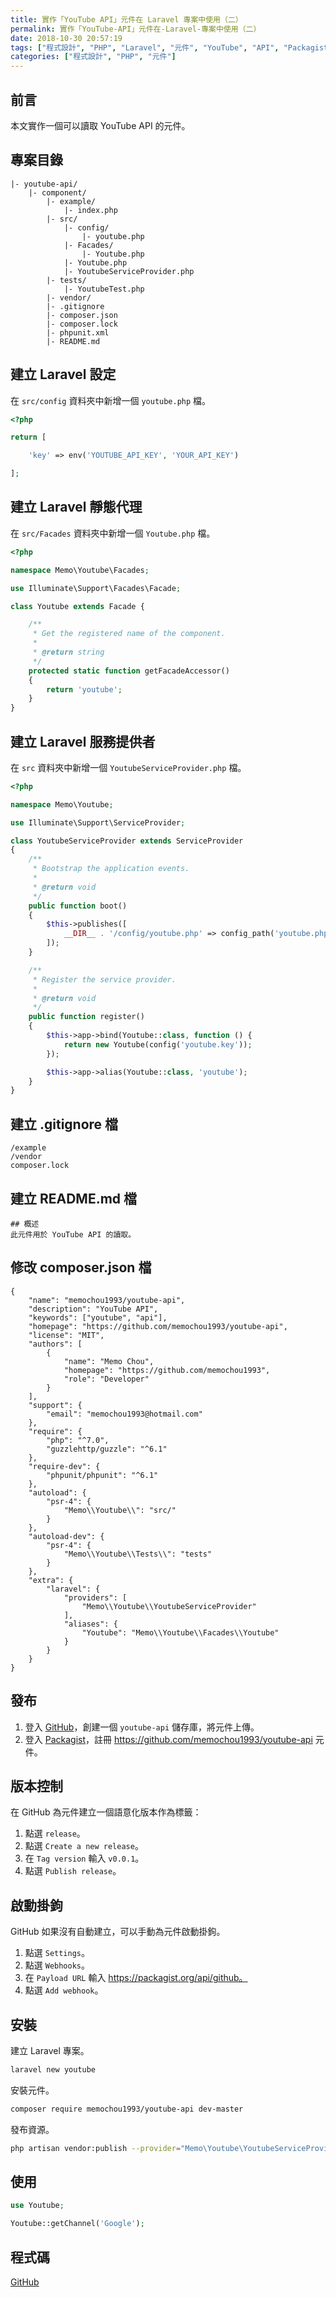 ```yaml
---
title: 實作「YouTube API」元件在 Laravel 專案中使用（二）
permalink: 實作「YouTube-API」元件在-Laravel-專案中使用（二）
date: 2018-10-30 20:57:19
tags: ["程式設計", "PHP", "Laravel", "元件", "YouTube", "API", "Packagist"]
categories: ["程式設計", "PHP", "元件"]
---
```


## 前言

本文實作一個可以讀取 YouTube API 的元件。

## 專案目錄

```
|- youtube-api/
    |- component/
        |- example/
            |- index.php
        |- src/
            |- config/
                |- youtube.php
            |- Facades/
                |- Youtube.php
            |- Youtube.php
            |- YoutubeServiceProvider.php
        |- tests/
            |- YoutubeTest.php
        |- vendor/
        |- .gitignore
        |- composer.json
        |- composer.lock
        |- phpunit.xml
        |- README.md
```

## 建立 Laravel 設定

在 `src/config` 資料夾中新增一個 `youtube.php` 檔。

```PHP
<?php

return [

    'key' => env('YOUTUBE_API_KEY', 'YOUR_API_KEY')

];
```

## 建立 Laravel 靜態代理

在 `src/Facades` 資料夾中新增一個 `Youtube.php` 檔。

```PHP
<?php

namespace Memo\Youtube\Facades;

use Illuminate\Support\Facades\Facade;

class Youtube extends Facade {

    /**
     * Get the registered name of the component.
     *
     * @return string
     */
    protected static function getFacadeAccessor()
    {
        return 'youtube';
    }
}
```

## 建立 Laravel 服務提供者

在 `src` 資料夾中新增一個 `YoutubeServiceProvider.php` 檔。

```PHP
<?php

namespace Memo\Youtube;

use Illuminate\Support\ServiceProvider;

class YoutubeServiceProvider extends ServiceProvider
{
    /**
     * Bootstrap the application events.
     *
     * @return void
     */
    public function boot()
    {
        $this->publishes([
            __DIR__ . '/config/youtube.php' => config_path('youtube.php')
        ]);
    }

    /**
     * Register the service provider.
     *
     * @return void
     */
    public function register()
    {
        $this->app->bind(Youtube::class, function () {
            return new Youtube(config('youtube.key'));
        });

        $this->app->alias(Youtube::class, 'youtube');
    }
}
```

## 建立 .gitignore 檔

```
/example
/vendor
composer.lock
```

## 建立 README.md 檔

```
## 概述
此元件用於 YouTube API 的讀取。
```

## 修改 composer.json 檔

```
{
    "name": "memochou1993/youtube-api",
    "description": "YouTube API",
    "keywords": ["youtube", "api"],
    "homepage": "https://github.com/memochou1993/youtube-api",
    "license": "MIT",
    "authors": [
        {
            "name": "Memo Chou",
            "homepage": "https://github.com/memochou1993",
            "role": "Developer"
        }
    ],
    "support": {
        "email": "memochou1993@hotmail.com"
    },
    "require": {
        "php": "^7.0",
        "guzzlehttp/guzzle": "^6.1"
    },
    "require-dev": {
        "phpunit/phpunit": "^6.1"
    },
    "autoload": {
        "psr-4": {
            "Memo\\Youtube\\": "src/"
        }
    },
    "autoload-dev": {
        "psr-4": {
            "Memo\\Youtube\\Tests\\": "tests"
        }
    },
    "extra": {
        "laravel": {
            "providers": [
                "Memo\\Youtube\\YoutubeServiceProvider"
            ],
            "aliases": {
                "Youtube": "Memo\\Youtube\\Facades\\Youtube"
            }
        }
    }
}
```

## 發布

1. 登入 [GitHub](https://github.com/)，創建一個 `youtube-api` 儲存庫，將元件上傳。
2. 登入 [Packagist](https://packagist.org/)，註冊 https://github.com/memochou1993/youtube-api 元件。

## 版本控制

在 GitHub 為元件建立一個語意化版本作為標籤：

1. 點選 `release`。
2. 點選 `Create a new release`。
3. 在 `Tag version` 輸入 `v0.0.1`。
4. 點選 `Publish release`。

## 啟動掛鉤

GitHub 如果沒有自動建立，可以手動為元件啟動掛鉤。

1. 點選 `Settings`。
2. 點選 `Webhooks`。
3. 在 `Payload URL` 輸入 https://packagist.org/api/github。
4. 點選 `Add webhook`。

## 安裝

建立 Laravel 專案。

```BASH
laravel new youtube
```

安裝元件。

```BASH
composer require memochou1993/youtube-api dev-master
```

發布資源。

```BASH
php artisan vendor:publish --provider="Memo\Youtube\YoutubeServiceProvider"
```

## 使用

```PHP
use Youtube;

Youtube::getChannel('Google');
```

## 程式碼

[GitHub](https://github.com/memochou1993/github-api)
